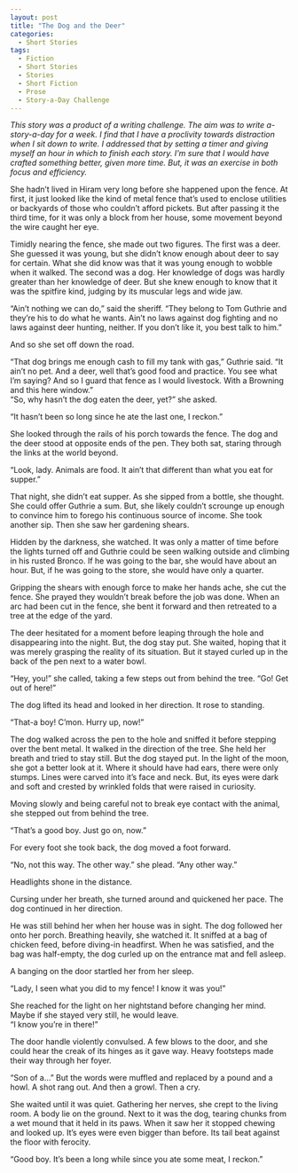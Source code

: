 ```yaml
---
layout: post
title: "The Dog and the Deer"
categories:
  - Short Stories
tags:
  - Fiction
  - Short Stories
  - Stories
  - Short Fiction
  - Prose
  - Story-a-Day Challenge
---
```



*This story was a product of a writing challenge.  The aim was to write a-story-a-day for a week.  I find that I have a proclivity towards distraction when I sit down to write.  I addressed that by setting a timer and giving myself an hour in which to finish each story.  I'm sure that I would have crafted something better, given more time.  But, it was an exercise in both focus and efficiency.*

She hadn’t lived in Hiram very long before she happened upon the fence.  At first, it just looked like the kind of metal fence that’s used to enclose utilities or backyards of those who couldn’t afford pickets.  But after passing it the third time, for it was only a block from her house, some movement beyond the wire caught her eye.  

Timidly nearing the fence, she made out two figures.  The first was a deer.  She guessed it was young, but she didn’t know enough about deer to say for certain.  What she did know was that it was young enough to wobble when it walked.  The second was a dog.  Her knowledge of dogs was hardly greater than her knowledge of deer.  But she knew enough to know that it was the spitfire kind, judging by its muscular legs and wide jaw.

“Ain’t nothing we can do,” said the sheriff.  “They belong to Tom Guthrie and they’re his to do what he wants.  Ain’t no laws against dog fighting and no laws against deer hunting, neither.  If you don’t like it, you best talk to him.”  

And so she set off down the road.

“That dog brings me enough cash to fill my tank with gas,”  Guthrie said.  “It ain’t no pet.  And a deer, well that’s good food and practice.  You see what I’m saying?  And so I guard that fence as I would livestock.  With a Browning and this here window.”  
“So, why hasn’t the dog eaten the deer, yet?” she asked.

“It hasn’t been so long since he ate the last one, I reckon.”

She looked through the rails of his porch towards the fence.  The dog and the deer stood at opposite ends of the pen.  They both sat, staring through the links at the world beyond.

“Look, lady.  Animals are food.  It ain’t that different than what you eat for supper.”  

That night, she didn’t eat supper.  As she sipped from a bottle, she thought.  She could offer Guthrie a sum.  But, she likely couldn’t scrounge up enough to convince him to forego his continuous source of income.  She took another sip.  Then she saw her gardening shears.

Hidden by the darkness, she watched.  It was only a matter of time before the lights turned off and Guthrie could be seen walking outside and climbing in his rusted Bronco.  If he was going to the bar, she would have about an hour.  But, if he was going to the store, she would have only a quarter.  

Gripping the shears with enough force to make her hands ache, she cut the fence.  She prayed they wouldn’t break before the job was done.  When an arc had been cut in the fence, she bent it forward and then retreated to a tree at the edge of the yard.  

The deer hesitated for a moment before leaping through the hole and disappearing into the night.  But, the dog stay put.  She waited, hoping that it was merely grasping the reality of its situation.  But it stayed curled up in the back of the pen next to a water bowl. 

“Hey, you!” she called, taking a few steps out from behind the tree.  “Go! Get out of here!”

The dog lifted its head and looked in her direction.  It rose to standing. 

“That-a boy!  C’mon.  Hurry up, now!”

The dog walked across the pen to the hole and sniffed it before stepping over the bent metal.  It walked in the direction of the tree.  She held her breath and tried to stay still.  But the dog stayed put.  In the light of the moon, she got a better look at it.  Where it should have had ears, there were only stumps.  Lines were carved into it’s face and neck.  But, its eyes were dark and soft and crested by wrinkled folds that were raised in curiosity.

Moving slowly and being careful not to break eye contact with the animal, she stepped out from behind the tree.

“That’s a good boy.  Just go on, now.”

For every foot she took back, the dog moved a foot forward.  

“No, not this way.  The other way.”  she plead.  “Any other way.”

Headlights shone in the distance.

Cursing under her breath, she turned around and quickened her pace.  The dog continued in her direction.  

He was still behind her when her house was in sight.  The dog followed her onto her porch.  Breathing heavily, she watched it.  It sniffed at a bag of chicken feed, before diving-in headfirst.  When he was satisfied, and the bag was half-empty, the dog curled up on the entrance mat and fell asleep.

A banging on the door startled her from her sleep.  

“Lady, I seen what you did to my fence!  I know it was you!”

She reached for the light on her nightstand before changing her mind.  Maybe if she stayed very still, he would leave.  
“I know you’re in there!”

The door handle violently convulsed.  A few blows to the door, and she could hear the creak of its hinges as it gave way.  Heavy footsteps made their way through her foyer.

“Son of a…” But the words were muffled and replaced by a pound and a howl.  A shot rang out. And then a growl.  Then a cry.

She waited until it was quiet.  Gathering her nerves, she crept to the living room.  A body lie on the ground.  Next to it was the dog, tearing chunks from a wet mound that it held in its paws.  When it saw her it stopped chewing and looked up.  It’s eyes were even bigger than before.  Its tail beat against the floor with ferocity.

“Good boy.  It’s been a long while since you ate some meat, I reckon.”
